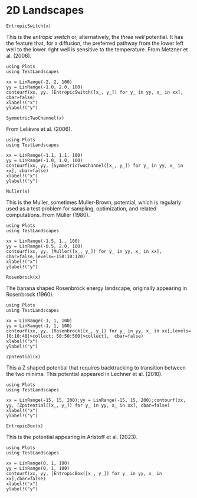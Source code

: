 # 2D Landscapes

```@docs
EntropicSwitch(x)
```
This is the _entropic switch_ or, alternatively, the _three well_ potential.  It
has the feature that, for a diffusion, the preferred pathway from the lower left
well to the lower right well is sensitive to the temperature.  From Metzner et
al. (2006).

```@example
using Plots
using TestLandscapes

xx = LinRange(-2, 2, 100)
yy = LinRange(-1.0, 2.0, 100)
contourf(xx, yy, [EntropicSwitch([x_, y_]) for y_ in yy, x_ in xx], cbar=false)
xlabel!("x")
ylabel!("y")
```

```@docs
SymmetricTwoChannel(x)
```
From Lelièvre et al. (2006).

```@example
using Plots
using TestLandscapes

xx = LinRange(-1.1, 1.1, 100)
yy = LinRange(-1.0, 1.0, 100)
contourf(xx, yy, [SymmetricTwoChannel([x_, y_]) for y_ in yy, x_ in xx], cbar=false)
xlabel!("x")
ylabel!("y")
```

```@docs
Muller(x)
```
This is the Muller, sometimes Muller-Brown, potential, which is regularly used
as a test problem for sampling, optimization, and related computations.  From Müller (1980).
```@example
using Plots
using TestLandscapes

xx = LinRange(-1.5, 1., 100)
yy = LinRange(-0.5, 2.0, 100)
contourf(xx, yy, [Muller([x_, y_]) for y_ in yy, x_ in xx], cbar=false,levels=-150:10:120)
xlabel!("x")
ylabel!("y")
```

```@docs
Rosenbrock(x)
```
The banana shaped Rosenbrock energy landscape, originally appearing in Rosenbrock (1960).

```@example
using Plots
using TestLandscapes

xx = LinRange(-1, 1, 100)
yy = LinRange(-1, 1, 100)
contourf(xx, yy, [Rosenbrock([x_, y_]) for y_ in yy, x_ in xx],levels=[0:10:40|>collect; 50:50:500|>collect],  cbar=false)
xlabel!("x")
ylabel!("y")
```


```@docs
Zpotential(x)
```
This a Z shaped potential that requires backtracking to transition between the two minima.  This potential appeared in Lechner et al. (2010).

```@example
using Plots
using TestLandscapes

xx = LinRange(-15, 15, 200);yy = LinRange(-15, 15, 200);contourf(xx, yy, [Zpotential([x_, y_]) for y_ in yy, x_ in xx], cbar=false)
xlabel!("x")
ylabel!("y")
```

```@docs
EntropicBox(x)
```
This is the potential appearing in Αristoff et al. (2023).
```@example
using Plots
using TestLandscapes

xx = LinRange(0, 1, 100)
yy = LinRange(0, 1, 100)
contourf(xx, yy, [EntropicBox([x_, y_]) for y_ in yy, x_ in xx],cbar=false)
xlabel!("x")
ylabel!("y")
```
